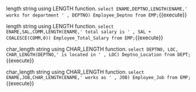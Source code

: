 
length string using LENGTH function. `select ENAME,DEPTNO,LENGTH(ENAME,' works for department ' , DEPTNO) Employee_Deptno from EMP;`{{execute}}

length string using LENGTH function. `select ENAME,SAL,COMM,LENGTH(ENAME,' total salary is ' , SAL + COALESCE(COMM,0)) Employee_Total_Salary from EMP;`{{execute}}

char_length string using CHAR_LENGTH function. `select DEPTNO, LOC, CHAR_LENGTH(DEPTNO,' is located in ' , LOC) Deptno_Location from DEPT;`{{execute}}

char_length string using CHAR_LENGTH function. `select ENAME,JOB,CHAR_LENGTH(ENAME,' works as ' , JOB) Employee_Job from EMP;`{{execute}}

